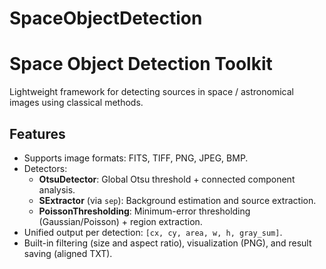 # SpaceObjectDetection
# Space Object Detection Toolkit

Lightweight framework for detecting sources in space / astronomical images using classical methods.

## Features

- Supports image formats: FITS, TIFF, PNG, JPEG, BMP.  
- Detectors:
  - **OtsuDetector**: Global Otsu threshold + connected component analysis.  
  - **SExtractor** (via `sep`): Background estimation and source extraction. 
  - **PoissonThresholding**: Minimum-error thresholding (Gaussian/Poisson) + region extraction.  
- Unified output per detection: `[cx, cy, area, w, h, gray_sum]`.  
- Built-in filtering (size and aspect ratio), visualization (PNG), and result saving (aligned TXT).



